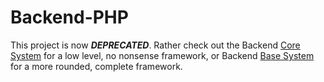 Backend-PHP
===========

This project is now ***DEPRECATED***. Rather check out the Backend [Core System](http://github.com/backend/core-system) for a low level,
no nonsense framework, or Backend [Base System](http://github.com/backend/base-system) for a more rounded, complete framework.
